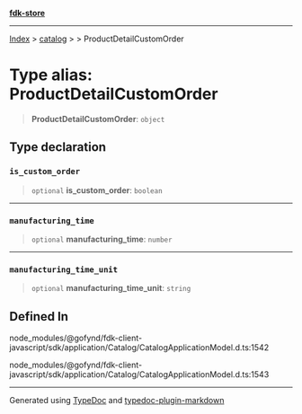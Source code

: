 [**fdk-store**](../../../README.md)
***

[Index](../../../API.md) > [catalog](../../README.md) > [<internal>](../README.md) > ProductDetailCustomOrder

# Type alias: ProductDetailCustomOrder

> **ProductDetailCustomOrder**: `object`

## Type declaration

### `is_custom_order`

> `optional` **is\_custom\_order**: `boolean`

***

### `manufacturing_time`

> `optional` **manufacturing\_time**: `number`

***

### `manufacturing_time_unit`

> `optional` **manufacturing\_time\_unit**: `string`

## Defined In

node\_modules/@gofynd/fdk-client-javascript/sdk/application/Catalog/CatalogApplicationModel.d.ts:1542

node\_modules/@gofynd/fdk-client-javascript/sdk/application/Catalog/CatalogApplicationModel.d.ts:1543

***
Generated using [TypeDoc](https://typedoc.org/) and [typedoc-plugin-markdown](https://www.npmjs.com/package/typedoc-plugin-markdown)
